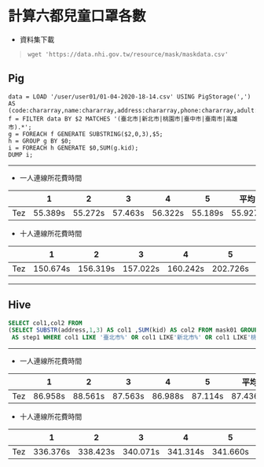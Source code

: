# 計算六都兒童口罩各數

* 資料集下載
 >`wget 'https://data.nhi.gov.tw/resource/mask/maskdata.csv'`

## Pig

```pig
data = LOAD '/user/user01/01-04-2020-18-14.csv' USING PigStorage(',') AS (code:chararray,name:chararray,address:chararray,phone:chararray,adult:int,kid:int,time:chararray);
f = FILTER data BY $2 MATCHES '(臺北市|新北市|桃園市|臺中市|臺南市|高雄市).*';
g = FOREACH f GENERATE SUBSTRING($2,0,3),$5;
h = GROUP g BY $0;
i = FOREACH h GENERATE $0,SUM(g.kid);
DUMP i;
```
-------------------------------------

* 一人連線所花費時間

|  | 1 | 2 | 3 | 4 | 5 | 平均 |
| ------------- | ------------- | ------------- | ------------- | ------------- | ------------- | ------------- |
| Tez | 55.389s | 55.272s | 57.463s | 56.322s | 55.189s | 55.927s |

* 十人連線所花費時間

|  | 1 | 2 | 3 | 4 | 5 | 6 | 7 | 8 | 9 | 10 | 平均 |
| ------- | ------- | ------- | ------- | ------- | ------- | ------- | ------- | ------- | ------- | ------- | ------- |
| Tez | 150.674s | 156.319s | 157.022s | 160.242s | 202.726s | 206.308s | 206.311s | 207.956s | 251.695s | 251.519s | 195.0772s |

-------------------------------------

## Hive

```sql
SELECT col1,col2 FROM 
(SELECT SUBSTR(address,1,3) AS col1 ,SUM(kid) AS col2 FROM mask01 GROUP BY SUBSTR(address,1,3))
 AS step1 WHERE col1 LIKE '臺北市%' OR col1 LIKE'新北市%' OR col1 LIKE'桃園市%' OR col1 LIKE'臺中市%' OR col1 LIKE'臺南市%' OR col1 LIKE'高雄市%';
```
-------------------------------------

* 一人連線所花費時間

|  | 1 | 2 | 3 | 4 | 5 | 平均 |
| ------------- | ------------- | ------------- | ------------- | ------------- | ------------- | ------------- |
| Tez | 86.958s | 88.561s | 87.563s | 86.988s | 87.114s | 87.4368s |

* 十人連線所花費時間

|  | 1 | 2 | 3 | 4 | 5 | 6 | 7 | 8 | 9 | 10 | 平均 |
| ------- | ------- | ------- | ------- | ------- | ------- | ------- | ------- | ------- | ------- | ------- | ------- |
| Tez | 336.376s | 338.423s | 340.071s | 341.314s | 341.660s | 341.900s | 342.602s | 341.744s | 363.369s | 365.823s | 345.3282s |
